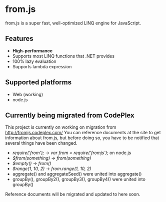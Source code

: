 # from.js
from.js is a super fast, well-optimized LINQ engine for JavaScript.

## Features
* **High-performance**
* Supports most LINQ functions that .NET provides
* 100% lazy evaluation
* Supports lambda expression

## Supported platforms
* Web (working)
* node.js

## Currently being migrated from CodePlex
This project is currently on working on migration from http://fromjs.codeplex.com/
You can reference documents at the site to get information about from.js, but before doing so, you have to be notified that several things have been changed.

* *require('from');* → *var from = require('fromjs');* on node.js
* *$from(something)* → *from(something)*
* *$empty()* → *from()*
* *$range(1, 10, 2)* → *from.range(1, 10, 2)*
* aggregate() and aggregateSeed() were united into aggregate()
* groupBy(), groupBy2(), groupBy3(), groupBy4() were united into groupBy()

Reference documents will be migrated and updated to here soon.
